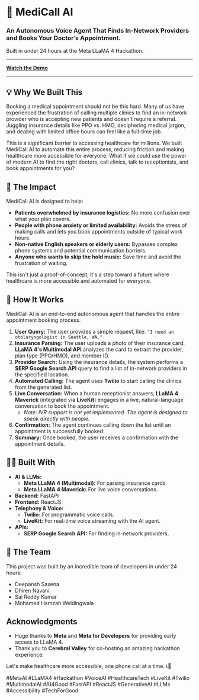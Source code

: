 # 🏥 MediCall AI

### An Autonomous Voice Agent That Finds In-Network Providers and Books Your Doctor’s Appointment.

Built in under 24 hours at the Meta LLaMA 4 Hackathon.

---

**[Watch the Demo](https://lnkd.in/gyB8umeX)**

---

## 💡 Why We Built This

Booking a medical appointment should not be this hard. Many of us have experienced the frustration of calling multiple clinics to find an in-network provider who is accepting new patients and doesn't require a referral. Juggling insurance details like PPO vs. HMO, deciphering medical jargon, and dealing with limited office hours can feel like a full-time job.

This is a significant barrier to accessing healthcare for millions. We built MediCall AI to automate this entire process, reducing friction and making healthcare more accessible for everyone. What if we could use the power of modern AI to find the right doctors, call clinics, talk to receptionists, and book appointments for you?

## 🌟 The Impact

MediCall AI is designed to help:

* **Patients overwhelmed by insurance logistics:** No more confusion over what your plan covers.
* **People with phone anxiety or limited availability:** Avoids the stress of making calls and lets you book appointments outside of typical work hours.
* **Non-native English speakers or elderly users:** Bypasses complex phone systems and potential communication barriers.
* **Anyone who wants to skip the hold music:** Save time and avoid the frustration of waiting.

This isn't just a proof-of-concept; it's a step toward a future where healthcare is more accessible and automated for everyone.

## 🧠 How It Works

MediCall AI is an end-to-end autonomous agent that handles the entire appointment booking process.

1.  **User Query:** The user provides a simple request, like: `"I need an otolaryngologist in Seattle, WA."`
2.  **Insurance Parsing:** The user uploads a photo of their insurance card. **LLaMA 4's Multimodal API** analyzes the card to extract the provider, plan type (PPO/HMO), and member ID.
3.  **Provider Search:** Using the insurance details, the system performs a **SERP Google Search API** query to find a list of in-network providers in the specified location.
4.  **Automated Calling:** The agent uses **Twilio** to start calling the clinics from the generated list.
5.  **Live Conversation:** When a human receptionist answers, **LLaMA 4 Maverick** (integrated via **LiveKit**) engages in a live, natural-language conversation to book the appointment.
    * *Note: IVR support is not yet implemented. The agent is designed to speak directly with people.*
6.  **Confirmation:** The agent continues calling down the list until an appointment is successfully booked.
7.  **Summary:** Once booked, the user receives a confirmation with the appointment details.

## 👨‍💻 Built With

* **AI & LLMs:**
    * **Meta LLaMA 4 (Multimodal):** For parsing insurance cards.
    * **Meta LLaMA 4 Maverick:** For live voice conversations.
* **Backend:** FastAPI
* **Frontend:** ReactJS
* **Telephony & Voice:**
    * **Twilio:** For programmatic voice calls.
    * **LiveKit:** For real-time voice streaming with the AI agent.
* **APIs:**
    * **SERP Google Search API:** For finding in-network providers.

## 🚀 The Team

This project was built by an incredible team of developers in under 24 hours:

* Deepansh Saxena
* Dhiren Navani
* Sai Reddy Kumar
* Mohamed Hamzah Weldingwala

## Acknowledgments

* Huge thanks to **Meta** and **Meta for Developers** for providing early access to LLaMA 4.
* Thank you to **Cerebral Valley** for co-hosting an amazing hackathon experience.

Let's make healthcare more accessible, one phone call at a time. 📞🧠

#MetaAI #LLaMA4 #Hackathon #VoiceAI #HealthcareTech #LiveKit #Twilio #MultimodalAI #AI4Good #FastAPI #ReactJS #GenerativeAI #LLMs #Accessibility #TechForGood
